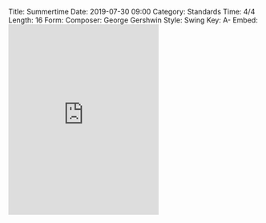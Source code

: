 Title: Summertime
Date: 2019-07-30 09:00
Category: Standards
Time: 4/4
Length: 16
Form:
Composer: George Gershwin
Style: Swing
Key: A-
Embed: <iframe src="https://open.spotify.com/embed/user/thatdavidmiller/playlist/6ZnOkEdc0uG6EIfek4ceV1" width="300" height="380" frameborder="0" allowtransparency="true" allow="encrypted-media"></iframe>
